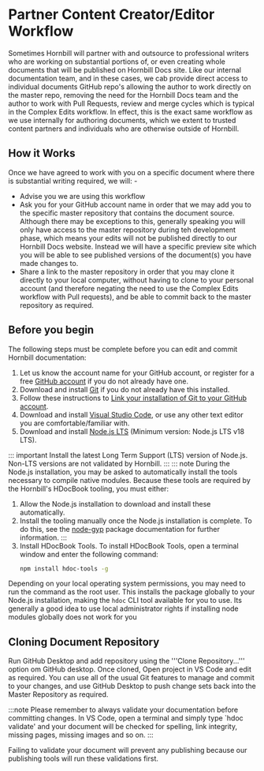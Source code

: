 # Partner Content Creator/Editor Workflow

Sometimes Hornbill will partner with and outsource to professional writers who are working on substantial portions of, or even creating whole documents that will be published on Hornbill Docs site.  Like our internal documentation team, and in these cases, we cab provide direct access to individual documents GitHub repo's allowing the author to work directly on the master repo, removing the need for the Hornbill Docs team and the author to work with Pull Requests, review and merge cycles which is typical in the Complex Edits workflow.  In effect, this is the exact same workflow as we use internally for authoring documents, which we extent to trusted content partners and individuals who are otherwise outside of Hornbill.

## How it Works
Once we have agreed to work with you on a specific document where there is substantial writing required, we will: -

* Advise you we are using this workflow
* Ask you for your GitHub account name in order that we may add you to the specific master repository that contains the document source.  Although there may be exceptions to this, generally speaking you will only have access to the master repository during teh development phase, which means your edits will not be published directly to our Hornbill Docs website.  Instead we will have a specific preview site which you will be able to see published versions of the document(s) you have made changes to. 
* Share a link to the master repository in order that you may clone it directly to your local computer, without having to clone to your personal account (and therefore negating the need to use the Complex Edits workflow with Pull requests), and be able to commit back to the master repository as required. 

## Before you begin
The following steps must be complete before you can edit and commit Hornbill documentation:
1. Let us know the account name for your GitHub account, or register for a free [GitHub account](https://github.com/signup) if you do not already have one.
2. Download and install [Git](https://git-scm.com/book/en/v2/Getting-Started-Installing-Git) if you do not already have this installed. 
3. Follow these instructions to [Link your installation of Git to your GitHub account](https://docs.github.com/en/get-started/quickstart/set-up-git).
4. Download and install [Visual Studio Code](https://code.visualstudio.com/), or use any other text editor you are comfortable/familiar with.
5. Download and install [Node.js LTS](https://nodejs.org/en/) (Minimum version: Node.js LTS v18 LTS).

  ::: important
  Install the latest Long Term Support (LTS) version of Node.js. Non-LTS versions are not validated by Hornbill.
  ::: 
  ::: note
  During the Node.js installation, you may be asked to automatically install the tools necessary to compile native modules. Because these tools are required by the Hornbill's HDocBook tooling, you must either:
   1. Allow the Node.js installation to download and install these automatically.
   2. Install the tooling manually once the Node.js installation is complete. To do this, see the [node-gyp](https://www.npmjs.com/package/node-gyp)  package documentation for further information.
   :::
6.  Install HDocBook Tools. To install HDocBook Tools, open a terminal window and enter the following command: 
    ```bash
    npm install hdoc-tools -g
    ```
   Depending on your local operating system permissions, you may need to run the command as the root user. This installs the package globally to your Node.js installation, making the `hdoc` CLI tool available for you to use.  Its generally a good idea to use local administrator rights if installing node modules globally does not work for you

## Cloning Document Repository
Run GitHub Desktop and add repository using the '''Clone Repository...''' option om GitHub desktop.  Once cloned, Open project in VS Code and edit as required.  You can use all of the usual Git features to manage and commit to your changes, and use GitHub Desktop to push change sets back into the Master Repository as required. 

:::note
Please remember to always validate your documentation before committing changes.  In VS Code, open a terminal and simply type `hdoc validate' and your document will be checked for spelling, link integrity, missing pages, missing images and so on. 
:::

Failing to validate your document will prevent any publishing because our publishing tools will run these validations first.  


